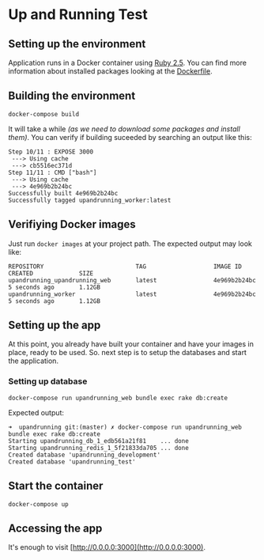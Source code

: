 # Up and Running Test

## Setting up the environment

Application runs in a Docker container using [Ruby 2.5](https://hub.docker.com/_/ruby/). You can find more information about installed packages looking at the [Dockerfile](Dockerfile).

## Building the environment

```
docker-compose build
```
It will take a while _(as we need to download some packages and install them)_. You can verify if building suceeded by searching an output like this:
```
Step 10/11 : EXPOSE 3000
 ---> Using cache
 ---> cb5516ec371d
Step 11/11 : CMD ["bash"]
 ---> Using cache
 ---> 4e969b2b24bc
Successfully built 4e969b2b24bc
Successfully tagged upandrunning_worker:latest
```

## Verifiying Docker images

Just run `docker images` at your project path. The expected output may look like:
```
REPOSITORY                          TAG                   IMAGE ID            CREATED             SIZE
upandrunning_upandrunning_web       latest                4e969b2b24bc        5 seconds ago       1.12GB
upandrunning_worker                 latest                4e969b2b24bc        5 seconds ago       1.12GB
```

## Setting up the app

At this point, you already have built your container and have your images in place, ready to be used. So. next step is to setup the databases and start the application.

### Setting up database

```
docker-compose run upandrunning_web bundle exec rake db:create
```
Expected output:
```
➜  upandrunning git:(master) ✗ docker-compose run upandrunning_web bundle exec rake db:create
Starting upandrunning_db_1_edb561a21f81    ... done
Starting upandrunning_redis_1_5f21833da705 ... done
Created database 'upandrunning_development'
Created database 'upandrunning_test'
```

## Start the container

```
docker-compose up
```

## Accessing the app

It's enough to visit [http://0.0.0.0:3000](http://0.0.0.0:3000).
